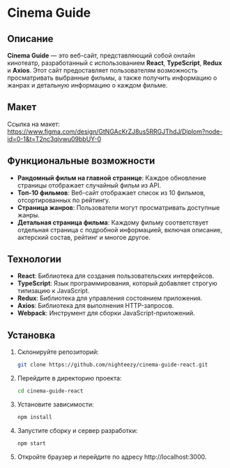# Cinema Guide

## Описание

**Cinema Guide** — это веб-сайт, представляющий собой онлайн кинотеатр, разработанный с использованием **React**, **TypeScript**, **Redux** и **Axios**. Этот сайт предоставляет пользователям возможность просматривать выбранные фильмы, а также получить информацию о жанрах и детальную информацию о каждом фильме.

## Макет

Ссылка на макет: https://www.figma.com/design/GtNGAcKrZJ8us5RRGJThdJ/Diplom?node-id=0-1&t=T2nc3qivwu09bbUY-0

## Функциональные возможности

- **Рандомный фильм на главной странице**: Каждое обновление страницы отображает случайный фильм из API.
- **Топ-10 фильмов**: Веб-сайт отображает список из 10 фильмов, отсортированных по рейтингу.
- **Страница жанров**: Пользователи могут просматривать доступные жанры.
- **Детальная страница фильма**: Каждому фильму соответствует отдельная страница с подробной информацией, включая описание, актерский состав, рейтинг и многое другое.

## Технологии

- **React**: Библиотека для создания пользовательских интерфейсов.
- **TypeScript**: Язык программирования, который добавляет строгую типизацию к JavaScript.
- **Redux**: Библиотека для управления состоянием приложения.
- **Axios**: Библиотека для выполнения HTTP-запросов.
- **Webpack**: Инструмент для сборки JavaScript-приложений.

## Установка

1. Склонируйте репозиторий:

   ```bash
   git clone https://github.com/nighteezy/cinema-guide-react.git
2. Перейдите в директорию проекта:

   ```bash
   cd cinema-guide-react
3. Установите зависимости:

   ```bash
   npm install
4. Запустите сборку и сервер разработки:

   ```bash
   npm start
5. Откройте браузер и перейдите по адресу http://localhost:3000.
